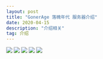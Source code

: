 ```yaml
---
layout: post
title: "GonerAge 落魄年代 服务器介绍"
date: 2020-04-15
description: "介绍相关"
tag: 介绍
---   
```

![](/images/posts/markdown/xc01.png)
![](/images/posts/markdown/xc02.png)
![](/images/posts/markdown/xc03.png)
![](/images/posts/markdown/xc04.png)
![](/images/posts/markdown/xc05.png)
